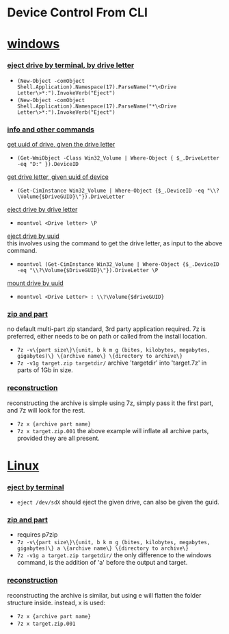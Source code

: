 # Device Control From CLI

# <u>windows</u>
### <u>eject drive by terminal, by drive letter</u>
- `(New-Object -comObject Shell.Application).Namespace(17).ParseName("*\<Drive Letter\>*:").InvokeVerb("Eject")`
- `(New-Object -comObject Shell.Application).Namespace(17).ParseName("*\<Drive Letter\>*:").InvokeVerb("Eject")`

### <u>info and other commands</u>
<u>get uuid of drive, given the drive letter</u>
- `(Get-WmiObject -Class Win32_Volume | Where-Object { $_.DriveLetter -eq "D:" }).DeviceID`


<u>get drive letter, given uuid of device</u>
- `(Get-CimInstance Win32_Volume | Where-Object {$_.DeviceID -eq "\\?\Volume{$DriveGUID}\"}).DriveLetter`

<u>eject drive by drive letter</u>
- `mountvol <Drive letter> \P`

<u>eject drive by uuid</u><br>
this involves using the command to get the drive letter, as input to the above command.
- `mountvol (Get-CimInstance Win32_Volume | Where-Object {$_.DeviceID -eq "\\?\Volume{$DriveGUID}\"}).DriveLetter \P`

<u>mount drive by uuid</u>
- `mountvol <Drive Letter> : \\?\Volume{$driveGUID}`


### <u>zip and part</u>
no default multi-part zip standard, 3rd party application required.
7z is preferred, either needs to be on path or called from the install location.

- `7z -v\{part size\}\{unit, b k m g (bites, kilobytes, megabytes, gigabytes)\} \{archive name\} \{directory to archive\}`
- `7z -v1g target.zip targetdir/` archive 'targetdir' into 'target.7z' in parts of 1Gb in size.

### <u>reconstruction</u>
reconstructing the archive is simple using 7z, simply pass it the first part, and 7z will look for the rest.
- `7z x {archive part name}`
- `7z x target.zip.001`
the above example will inflate all archive parts, provided they are all present.

# <u>Linux</u>
### <u>eject by terminal</u>
- `eject /dev/sdX` should eject the given drive, can also be given the guid.

### <u>zip and part</u>
-  requires p7zip
- `7z -v\{part size\}\{unit, b k m g (bites, kilobytes, megabytes, gigabytes)\} a \{archive name\} \{directory to archive\}`
- `7z -v1g a target.zip targetdir/`
the only difference to the windows command, is the addition of 'a' before the output and target.

### <u>reconstruction</u>
reconstructing the archive is similar, but using e will flatten the folder structure inside. instead, x is used:
- `7z x {archive part name}`
- `7z x target.zip.001`